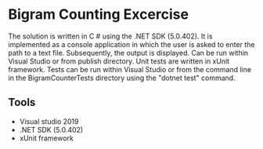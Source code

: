 # Bigram Counting Excercise
The solution is written in C # using the .NET SDK (5.0.402).
It is implemented as a console application in which the user is asked to enter the path to a text file. Subsequently, the output is displayed.
Can be run within Visual Studio or from publish directory.
Unit tests are written in xUnit framework. Tests can be run within Visual Studio or from the command line in the BigramCounterTests directory
using the "dotnet test" command.

## Tools
- Visual studio 2019
- .NET SDK (5.0.402)
- xUnit framework
